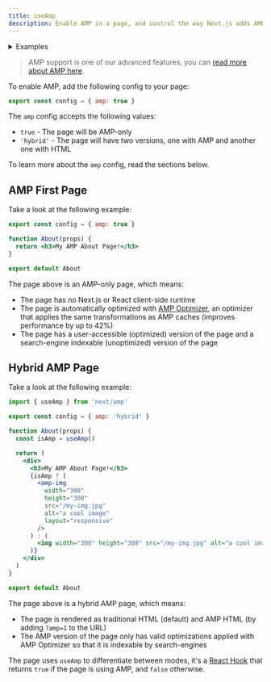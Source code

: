 ```yaml
---
title: useAmp
description: Enable AMP in a page, and control the way Next.js adds AMP to the page with the AMP config.
---
```


<details>
  <summary>Examples</summary>

- [AMP](https://github.com/vercel/next.js/tree/canary/examples/amp)

</details>

> AMP support is one of our advanced features, you can [read more about AMP here](/docs/nextjs-cn/pages/guides/rendering/amp).

To enable AMP, add the following config to your page:

```jsx
export const config = { amp: true }
```

The `amp` config accepts the following values:

- `true` - The page will be AMP-only
- `'hybrid'` - The page will have two versions, one with AMP and another one with HTML

To learn more about the `amp` config, read the sections below.

## AMP First Page

Take a look at the following example:

```jsx
export const config = { amp: true }

function About(props) {
  return <h3>My AMP About Page!</h3>
}

export default About
```

The page above is an AMP-only page, which means:

- The page has no Next.js or React client-side runtime
- The page is automatically optimized with [AMP Optimizer](https://github.com/ampproject/amp-toolbox/tree/master/packages/optimizer), an optimizer that applies the same transformations as AMP caches (improves performance by up to 42%)
- The page has a user-accessible (optimized) version of the page and a search-engine indexable (unoptimized) version of the page

## Hybrid AMP Page

Take a look at the following example:

```jsx
import { useAmp } from 'next/amp'

export const config = { amp: 'hybrid' }

function About(props) {
  const isAmp = useAmp()

  return (
    <div>
      <h3>My AMP About Page!</h3>
      {isAmp ? (
        <amp-img
          width="300"
          height="300"
          src="/my-img.jpg"
          alt="a cool image"
          layout="responsive"
        />
      ) : (
        <img width="300" height="300" src="/my-img.jpg" alt="a cool image" />
      )}
    </div>
  )
}

export default About
```

The page above is a hybrid AMP page, which means:

- The page is rendered as traditional HTML (default) and AMP HTML (by adding `?amp=1` to the URL)
- The AMP version of the page only has valid optimizations applied with AMP Optimizer so that it is indexable by search-engines

The page uses `useAmp` to differentiate between modes, it's a [React Hook](https://react.dev/reference/react) that returns `true` if the page is using AMP, and `false` otherwise.
